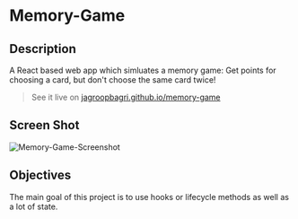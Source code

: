 # Memory-Game

## Description

A React based web app which simluates a memory game: Get points for choosing a card, but don't choose the same card twice!

> See it live on [jagroopbagri.github.io/memory-game](https://jagroopbagri.github.io/memory-game/)

## Screen Shot

![Memory-Game-Screenshot](https://user-images.githubusercontent.com/83056691/162672510-ec8ef055-b5e8-4605-8a2a-394ec785e92e.png)


## Objectives

The main goal of this project is to use hooks or lifecycle methods as well as a lot of state.
